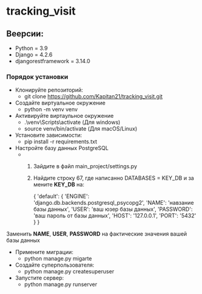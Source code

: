 # tracking_visit
## Веерсии:
- Python = 3.9
- Django = 4.2.6
- djangorestframework = 3.14.0

### Порядок установки
- Клонируйте репозиторий:
  - git clone https://github.com/Kapitan21/tracking_visit.git
- Создайте виртуальное окружение
    - python -m venv venv
- Активируйте виртаульное окружение
  - .\venv\Scripts\activate (Для windows)
  - source venv/bin/activate (Для macOS/Linux)
- Установите зависимости:
  - pip install -r requirements.txt
- Настройте базу данных PostgreSQL
  - 1. Зайдите в файл main_project/settings.py
    2. Найдите строку 67, где написанно DATABASES = KEY_DB и за мените **KEY_DB** на:


       {
    'default': {
        'ENGINE': 'django.db.backends.postgresql_psycopg2',
        'NAME': 'навзание базы данных',
        'USER': 'ваш юзер базы данных',
        'PASSWORD': 'ваш пароль от базы данных',
        'HOST': '127.0.0.1',
        'PORT': '5432'
    }
}

Заменить **NAME**, **USER**, **PASSWORD** на фактические значения вашей базы данных


- Примените миграции:
  - python manage.py migarte
- Создайте суперпользователя:
    - python manage.py createsuperuser
- Запустите сервер:
    - python manage.py runserver
### 





